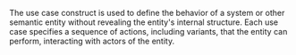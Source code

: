 The use case construct is used to define the behavior of a system or other semantic entity without revealing the entity's internal structure. Each use case specifies a sequence of actions, including variants, that the entity can perform, interacting with actors of the entity.